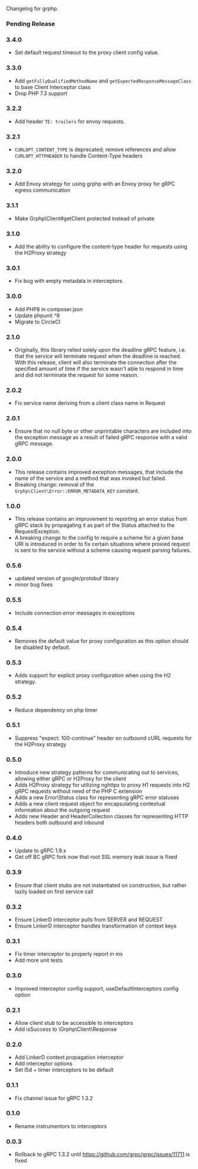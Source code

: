Changelog for grphp.

### Pending Release

### 3.4.0

* Set default request timeout to the proxy client config value.

### 3.3.0

* Add `getFullyQualifiedMethodName` and `getExpectedResponseMessageClass` to base Client Interceptor class
* Drop PHP 7.3 support

### 3.2.2

* Add header `TE: trailers` for envoy requests.

### 3.2.1

* `CURLOPT_CONTENT_TYPE` is deprecated; remove references and allow `CURLOPT_HTTPHEADER` to handle Content-Type headers

### 3.2.0

* Add Envoy strategy for using grphp with an Envoy proxy for gRPC egress communication

### 3.1.1

* Make Grphp\Client#getClient protected instead of private

### 3.1.0

* Add the ability to configure the content-type header for requests using the H2Proxy strategy

### 3.0.1

* Fix bug with empty metadata in interceptors.

### 3.0.0

* Add PHP8 in composer.json
* Update phpunit ^9
* Migrate to CircleCI

### 2.1.0

* Originally, this library relied solely upon the deadline gRPC feature, i.e. that the service will terminate request
  when the deadline is reached. With this release, client will also terminate the connection after the specified 
  amount of time if the service wasn't able to respond in time and did not terminate the request for some reason.

### 2.0.2

* Fix service name deriving from a client class name in Request

### 2.0.1

* Ensure that no null byte or other unprintable characters are included into the exception message as a result of 
  failed gRPC response with a valid gRPC message.

### 2.0.0

* This release contains improved exception messages, that include the name of the service and a method that was
  invoked but failed.
* Breaking change: removal of the `Grphp\Client\Error::ERROR_METADATA_KEY` constant.

### 1.0.0

* This release contains an improvement to reporting an error status from gRPC stack by propagating it as part of the 
  Status attached to the RequestException.
* A breaking change to the config to require a scheme for a given base URI is introduced in order to fix certain 
  situations where proxied request is sent to the service without a scheme causing request parsing failures.

### 0.5.6

* updated version of google/protobuf library
* minor bug fixes

### 0.5.5

* Include connection error messages in exceptions

### 0.5.4

* Removes the default value for proxy configuration as this option should be disabled by default.

### 0.5.3

* Adds support for explicit proxy configuration when using the H2 strategy.

### 0.5.2

* Reduce dependency on php timer

### 0.5.1

* Suppress "expect: 100-continue" header on outbound cURL requests for the H2Proxy strategy

### 0.5.0

* Introduce new strategy patterns for communicating out to services, allowing either gRPC or H2Proxy for the client
* Adds H2Proxy strategy for utilizing nghttpx to proxy H1 requests into H2 gRPC requests without need of the PHP C
extension
* Adds a new Error\Status class for representing gRPC error statuses
* Adds a new client request object for encapsulating contextual information about the outgoing request
* Adds new Header and HeaderCollection classes for representing HTTP headers both outbound and inbound  

### 0.4.0

* Update to gRPC 1.9.x
* Get off BC gRPC fork now that root SSL memory leak issue is fixed

### 0.3.9

* Ensure that client stubs are not instantiated on construction, but rather lazily loaded on first service call

### 0.3.2

* Ensure LinkerD interceptor pulls from SERVER and REQUEST
* Ensure LinkerD interceptor handles transformation of context keys

### 0.3.1

* Fix timer interceptor to properly report in ms
* Add more unit tests

### 0.3.0

* Improved interceptor config support, useDefaultInterceptors config option

### 0.2.1

* Allow client stub to be accessible to interceptors
* Add isSuccess to \Grphp\Client\Response

### 0.2.0

* Add LinkerD context propagation interceptor
* Add interceptor options
* Set l5d + timer interceptors to be default

### 0.1.1

* Fix channel issue for gRPC 1.3.2

### 0.1.0

* Rename instrumentors to interceptors

### 0.0.3

* Rollback to gRPC 1.3.2 until https://github.com/grpc/grpc/issues/11711 is fixed
